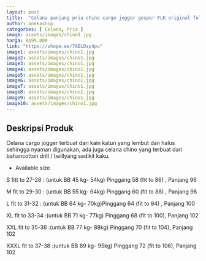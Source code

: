```yaml
---
layout: post
title:  "Celana panjang pria chino cargo jogger gesper FLK original folksystem"
author: anekashop
categories: [ Celana, Pria ]
image: assets/images/chino1.jpg
harga: Rp99.000
link: "https://shope.ee/7AELDsp4pu"
image1: assets/images/chino1.jpg
image2: assets/images/chino1.jpg
image3: assets/images/chino1.jpg
image4: assets/images/chino1.jpg
image5: assets/images/chino1.jpg
image6: assets/images/chino1.jpg
image7: assets/images/chino1.jpg
image8: assets/images/chino1.jpg
image9: assets/images/chino1.jpg
image10: assets/images/chino1.jpg
---
```


## Deskripsi Produk

Celana cargo jogger terbuat dari kain katun yang lembut dan halus sehingga nyaman digunakan, ada juga celana chino yang terbuat dari bahancotton drill / twillyang sedikit kaku.

- Available size

S fitt to 27-28 : (untuk BB 45 kg- 54kg) Pinggang 58 (fit to 86) , Panjang 96 

M fit to 29-30 : (untuk BB 55 kg- 64kg) Pinggang 60 (fit to 88) , Panjang 98

L fit to 31-32 : (untuk BB 64 kg- 70kg)Pinggang 64 (fit to 94) , Panjang 100

XL fit to 33-34 :(untuk BB 71 kg- 77kg) Pinggang 68 (fit to 100), Panjang 102

XXL fit to 35-36 :(untuk BB 77 kg- 88kg) Pinggang 70 (fit to 104), Panjang 102

XXXL fit to 37-38 :(untuk BB 89 kg- 95kg) Pinggang 72 (fit to 106), Panjang 102
